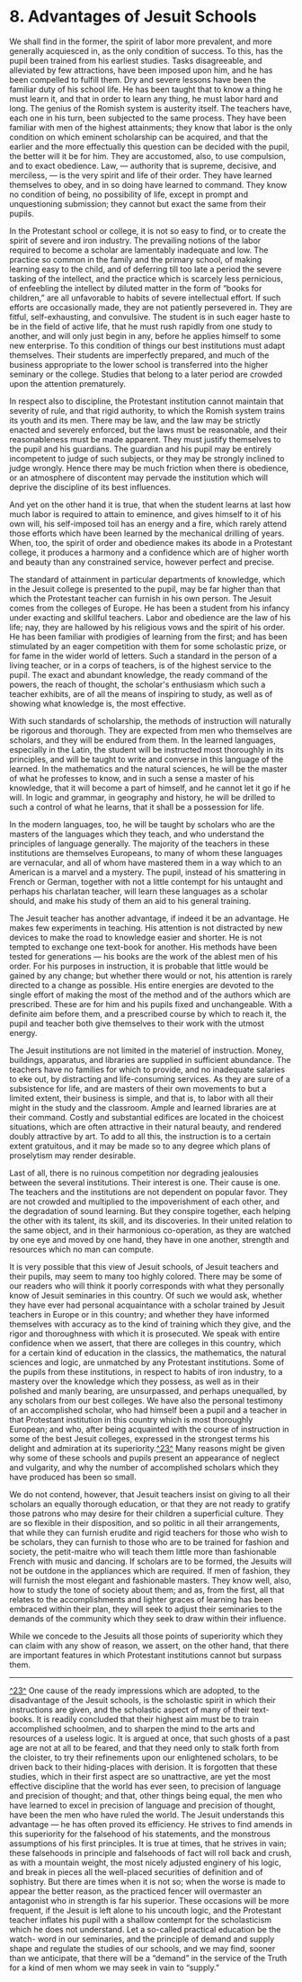 # 8. Advantages of Jesuit Schools

We shall find in the former, the spirit of labor more prevalent, and more generally acquiesced in, as the only condition of success. To this, has the pupil been trained from his earliest studies. Tasks disagreeable, and alleviated by few attractions, have been imposed upon him, and he has been compelled to fulfill them. Dry and severe lessons have been the familiar duty of his school life. He has been taught that to know a thing he must learn it, and that in order to learn any thing, he must labor hard and long. The genius of the Romish system is austerity itself. The teachers have, each one in his turn, been subjected to the same process. They have been familiar with men of the highest attainments; they know that labor is the only condition on which eminent scholarship can be acquired, and that the earlier and the more effectually this question can be decided with the pupil, the better will it be for him. They are accustomed, also, to use compulsion, and to exact obedience. Law, — authority that is supreme, decisive, and merciless, — is the very spirit and life of their order. They have learned themselves to obey, and in so doing have learned to command. They know no condition of being, no possibility of life, except in prompt and unquestioning submission; they cannot but exact the same from their pupils.

In the Protestant school or college, it is not so easy to find, or to create the spirit of severe and iron industry. The prevailing notions of the labor required to become a scholar are lamentably inadequate and low. The practice so common in the family and the primary school, of making learning easy to the child, and of deferring till too late a period the severe tasking of the intellect, and the practice which is scarcely less pernicious, of enfeebling the intellect by diluted matter in the form of “books for children,” are all unfavorable to habits of severe intellectual effort. If such efforts are occasionally made, they are not patiently persevered in. They are fitful, self-exhausting, and convulsive. The student is in such eager haste to be in the field of active life, that he must rush rapidly from one study to another, and will only just begin in any, before he applies himself to some new enterprise. To this condition of things our best institutions must adapt themselves. Their students are imperfectly prepared, and much of the business appropriate to the lower school is transferred into the higher seminary or the college. Studies that belong to a later period are crowded upon the attention prematurely.

In respect also to discipline, the Protestant institution cannot maintain that severity of rule, and that rigid authority, to which the Romish system trains its youth and its men. There may be law, and the law may be strictly enacted and severely enforced, but the laws must be reasonable, and their reasonableness must be made apparent. They must justify themselves to the pupil and his guardians. The guardian and his pupil may be entirely incompetent to judge of such subjects, or they may be strongly inclined to judge wrongly. Hence there may be much friction when there is obedience, or an atmosphere of discontent may pervade the institution which will deprive the discipline of its best influences.

And yet on the other hand it is true, that when the student learns at last how much labor is required to attain to eminence, and gives himself to it of his own will, his self-imposed toil has an energy and a fire, which rarely attend those efforts which have been learned by the mechanical drilling of years. When, too, the spirit of order and obedience makes its abode in a Protestant college, it produces a harmony and a confidence which are of higher worth and beauty than any constrained service, however perfect and precise.

The standard of attainment in particular departments of knowledge, which in the Jesuit college is presented to the pupil, may be far higher than that which the Protestant teacher can furnish in his own person. The Jesuit comes from the colleges of Europe. He has been a student from his infancy under exacting and skillful teachers. Labor and obedience are the law of his life; nay, they are hallowed by his religious vows and the spirit of his order. He has been familiar with prodigies of learning from the first; and has been stimulated by an eager competition with them for some scholastic prize, or for fame in the wider world of letters. Such a standard in the person of a living teacher, or in a corps of teachers, is of the highest service to the pupil. The exact and abundant knowledge, the ready command of the powers, the reach of thought, the scholar's enthusiasm which such a teacher exhibits, are of all the means of inspiring to study, as well as of showing what knowledge is, the most effective.

With such standards of scholarship, the methods of instruction will naturally be rigorous and thorough. They are expected from men who themselves are scholars, and they will be endured from them. In the learned languages, especially in the Latin, the student will be instructed most thoroughly in its principles, and will be taught to write and converse in this language of the learned. In the mathematics and the natural sciences, he will be the master of what he professes to know, and in such a sense a master of his knowledge, that it will become a part of himself, and he cannot let it go if he will. In logic and grammar, in geography and history, he will be drilled to such a control of what he learns, that it shall be a possession for life.

In the modern languages, too, he will be taught by scholars who are the masters of the languages which they teach, and who understand the principles of language generally. The majority of the teachers in these institutions are themselves Europeans, to many of whom these languages are vernacular, and all of whom have mastered them in a way which to an American is a marvel and a mystery. The pupil, instead of his smattering in French or German, together with not a little contempt for his untaught and perhaps his charlatan teacher, will learn these languages as a scholar should, and make his study of them an aid to his general training.

The Jesuit teacher has another advantage, if indeed it be an advantage. He makes few experiments in teaching. His attention is not distracted by new devices to make the road to knowledge easier and shorter. He is not tempted to exchange one text-book for another. <span class="c4">His methods have been tested for generations</span> — his books are the work of the ablest men of his order. For his purposes in instruction, it is probable that little would be gained by any change; but whether there would or not, his attention is rarely directed to a change as possible. His entire energies are devoted to the single effort of making the most of the method and of the authors which are prescribed. These are for him and his pupils fixed and unchangeable. With a definite aim before them, and a prescribed course by which to reach it, the pupil and teacher both give themselves to their work with the utmost energy.

The Jesuit institutions are not limited in the <span class="c4">materiel</span> of instruction. Money, buildings, apparatus, and libraries are supplied in sufficient abundance. The teachers have no families for which to provide, and no inadequate salaries to eke out, by distracting and life-consuming services. As they are sure of a subsistence for life, and are masters of their own movements to but a limited extent, their business is simple, and that is, to labor with all their might in the study and the classroom. Ample and learned libraries are at their command. Costly and substantial edifices are located in the choicest situations, which are often attractive in their natural beauty, and rendered doubly attractive by art. To add to all this, the instruction is to a certain extent gratuitous, and it may be made so to any degree which plans of proselytism may render desirable.

Last of all, there is no ruinous competition nor degrading jealousies between the several institutions. Their interest is one. Their cause is one. The teachers and the institutions are not dependent on popular favor. They are not crowded and multiplied to the impoverishment of each other, and the degradation of sound learning. But they conspire together, each helping the other with its talent, its skill, and its discoveries. In their united relation to the same object, and in their harmonious co-operation, as they are watched by one eye and moved by one hand, they have in one another, strength and resources which no man can compute.

It is very possible that this view of Jesuit schools, of Jesuit teachers and their pupils, may seem to many too highly colored. There may be some of our readers who will think it poorly corresponds with what they personally know of Jesuit seminaries in this country. Of such we would ask, whether they have ever had personal acquaintance with a scholar trained by Jesuit teachers in Europe or in this country; and whether they have informed themselves with accuracy as to the kind of training which they give, and the rigor and thoroughness with which it is prosecuted. We speak with entire confidence when we assert, that there are colleges in this country, which for a certain kind of education in the classics, the mathematics, the natural sciences and logic, are unmatched by any Protestant institutions. Some of the pupils from these institutions, in respect to habits of iron industry, to a mastery over the knowledge which they possess, as well as in their polished and manly bearing, are unsurpassed, and perhaps unequalled, by any scholars from our best colleges. We have also the personal testimony of an accomplished scholar, who had himself been a pupil and a teacher in that Protestant institution in this country which is most thoroughly European; and who, after being acquainted with the course of instruction in some of the best Jesuit colleges, expressed in the strongest terms his delight and admiration at its superiority.<span id="chapter-9.xhtml#footnote-ref23">[<span class="c5">^23^</span>](#footnotes.xhtml#footnote23)</span> Many reasons might be given why some of these schools and pupils present an appearance of neglect and vulgarity, and why the number of accomplished scholars which they have produced has been so small.

We do not contend, however, that Jesuit teachers insist on giving to all their scholars an equally thorough education, or that they are not ready to gratify those patrons who may desire for their children a superficial culture. They are so flexible in their disposition, and so politic in all their arrangements, that while they can furnish erudite and rigid teachers for those who wish to be scholars, they can furnish to those who are to be trained for fashion and society, the <span class="c4">petit-maitre</span> who will teach them little more than fashionable French with music and dancing. If scholars are to be formed, the Jesuits will not be outdone in the appliances which are required. If men of fashion, they will furnish the most elegant and fashionable masters. They know well, also, how to study the tone of society about them; and as, from the first, all that relates to the accomplishments and lighter graces of learning has been embraced within their plan, they will seek to adjust their seminaries to the demands of the community which they seek to draw within their influence.

While we concede to the Jesuits all those points of superiority which they can claim with any show of reason, we assert, on the other hand, that there are important features in which Protestant institutions cannot but surpass them.

---

<span id="footnotes.xhtml#footnote23"></span></a>
[<span class="c5">^23^</span>](#chapter-9.xhtml#footnote-ref23) One cause of the ready impressions which are adopted, to the disadvantage of the Jesuit schools, is the scholastic spirit in which their instructions are given, and the scholastic aspect of many of their text-books. It is readily concluded that their highest aim must be to train accomplished schoolmen, and to sharpen the mind to the arts and resources of a useless logic. It is argued at once, that such ghosts of a past age are not at all to be feared, and that they need only to stalk forth from the cloister, to try their refinements upon our enlightened scholars, to be driven back to their hiding-places with derision. It is forgotten that these studies, which in their first aspect are so unattractive, are yet the most effective discipline that the world has ever seen, to precision of language and precision of thought; and that, other things being equal, the men who have learned to excel in precision of language and precision of thought, have been the men who have ruled the world. The Jesuit understands this advantage — he has often proved its efficiency. He strives to find amends in this superiority for the falsehood of his statements, and the monstrous assumptions of his first principles. It is true at times, that he strives in vain; these falsehoods in principle and falsehoods of fact will roll back and crush, as with a mountain weight, the most nicely adjusted enginery of his logic, and break in pieces all the well-placed securities of definition and of sophistry. But there are times when it is not so; when the worse is made to appear the better reason, as the practiced fencer will overmaster an antagonist who in strength is far his superior. These occasions will be more frequent, if the Jesuit is left alone to his uncouth logic, and the Protestant teacher inflates his pupil with a shallow contempt for the scholasticism which he does not understand. Let a so-called practical education be the watch- word in our seminaries, and the principle of demand and supply shape and regulate the studies of our schools, and we may find, sooner than we anticipate, that there will be a “demand” in the service of the Truth for a kind of men whom we may seek in vain to “supply.”